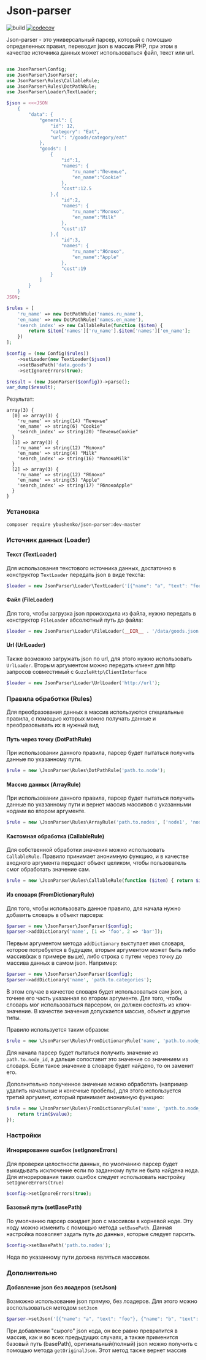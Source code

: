# Json-parser

![build](https://github.com/Nastro/json-parser/workflows/build/badge.svg)
[![codecov](https://codecov.io/gh/Nastro/json-parser/branch/master/graph/badge.svg)](https://codecov.io/gh/Nastro/json-parser)

Json-parser - это универсальный парсер, который с помощью определенных правил, переводит json в массив PHP,
при этом в качестве источника данных может использоваться файл, текст или url.

```php

use JsonParser\Config;
use JsonParser\JsonParser;
use JsonParser\Rules\CallableRule;
use JsonParser\Rules\DotPathRule;
use JsonParser\Loader\TextLoader;

$json = <<<JSON
    {
        "data": {
            "general": {
                "id": 12,
                "category": "Eat",
                "url": "/goods/category/eat"
            },
            "goods": [
                {
                    "id":1,
                    "names": {
                        "ru_name":"Печенье",
                        "en_name":"Cookie"
                    },
                    "cost":12.5
                },{
                    "id":2,
                    "names": {
                        "ru_name":"Молоко",
                        "en_name":"Milk"
                    },
                    "cost":17
                },{
                    "id":3,
                    "names": {
                        "ru_name":"Яблоко",
                        "en_name":"Apple"
                    },
                    "cost":19
                }
            ]
        }
    }
JSON;

$rules = [
    'ru_name' => new DotPathRule('names.ru_name'),
    'en_name' => new DotPathRule('names.en_name'),
    'search_index' => new CallableRule(function ($item) {
        return $item['names']['ru_name'].$item['names']['en_name'];
    })
];

$config = (new Config($rules))
    ->setLoader(new TextLoader($json))
    ->setBasePath('data.goods')
    ->setIgnoreErrors(true);

$result = (new JsonParser($config))->parse();
var_dump($result);
```
Результат:
```
array(3) {
  [0] => array(3) {
    'ru_name' => string(14) "Печенье"
    'en_name' => string(6) "Cookie"
    'search_index' => string(20) "ПеченьеCookie"
  }
  [1] => array(3) {
    'ru_name' => string(12) "Молоко"
    'en_name' => string(4) "Milk"
    'search_index' => string(16) "МолокоMilk"
  }
  [2] => array(3) {
    'ru_name' => string(12) "Яблоко"
    'en_name' => string(5) "Apple"
    'search_index' => string(17) "ЯблокоApple"
  }
}
```

### Установка
`composer require ybushenko/json-parser:dev-master`

### Источник данных (Loader)
#### Текст (TextLoader)
Для использования текстового источника данных, достаточно в конструктор `TextLoader` передать json в виде текста:
```php
$loader = new JsonParser\Loader\TextLoader('[{"name": "a", "text": "foo"}, {"name": "b", "text": "bar"}]');
```

#### Файл (FileLoader)
Для того, чтобы загрузка json происходила из файла, нужно передать в конструктор `FileLoader` абсолютный путь до файла:
```php
$loader = new JsonParser\Loader\FileLoader(__DIR__ . '/data/goods.json');
```

#### Url (UrlLoader)
Также возможно загружать json по url, для этого нужно использовать `UrlLoader`.
Вторым аргументом можно передать клиент для http запросов совместимый с `GuzzleHttp\ClientInterface`
```php
$loader = new JsonParser\Loader\UrlLoader('http://url');
```

### Правила обработки (Rules)
Для преобразования данных в массив используются специальные правила,
с помощью которых можно получать данные и преобразовывать их в нужный вид

#### Путь через точку (DotPathRule)
При использовании данного правила, парсер будет пытаться получить данные по указанному пути.
```php
$rule = new \JsonParser\Rules\DotPathRule('path.to.node');
```

#### Массив данных (ArrayRule)
При использовании данного правила, парсер будет пытаться получить данные по указанному пути
и вернет массив массивов с указанными нодами во втором аргументе.
```php
$rule = new \JsonParser\Rules\ArrayRule('path.to.nodes', ['node1', 'node2', 'node3']);
```

#### Кастомная обработка (CallableRule)
Для собственной обработки значения можно использовать `CallableRule`. Правило принимает анонимную функцию,
и в качестве входного аргумента передаст объект целиком, чтобы пользователь смог обработать значение сам.
```php
$rule = new \JsonParser\Rules\CallableRule(function ($item) { return $item['node']; });
```

#### Из словаря (FromDictionaryRule)
Для того, чтобы использовать данное правило, для начала нужно добавить словарь в объект парсера:
```php
$parser = new \JsonParser\JsonParser($config);
$parser->addDictionary('name', [1 => 'foo', 2 => 'bar']);
```
Первым аргументом метода `addDictionary` выступает имя словаря, которое потребуется в будущем,
вторым аргументом может быть либо массив(как в примере выше), либо строка с путем через точку
до массива данных в самом json. Например:
```php
$parser = new \JsonParser\JsonParser($config);
$parser->addDictionary('name', 'path.to.categories');
```
В этом случае в качестве словаря будет использоваться сам json, а точнее его часть указанная во втором аргументе.
Для того, чтобы словарь мог использоваться парсером, он должен состоять из ключ-значение.
В качестве значения допускается массив, объект и другие типы.

Правило используется таким образом:
```php
$rule = new \JsonParser\Rules\FromDictionaryRule('name', 'path.to.node_id');
```
Для начала парсер будет пытаться получить значение из `path.to.node_id`,
а дальше сопоставит это значение со значением из словаря.
Если такое значение в словаре будет найдено, то он заменит его.

Дополнительно полученное значение можно обработать (например удалить начальные и конечные пробелы),
для этого используется третий аргумент, который принимает анонимную функцию:
```php
$rule = new \JsonParser\Rules\FromDictionaryRule('name', 'path.to.node_id', function ($value) {
    return trim($value);
});
```

### Настройки
#### Игнорирование ошибок (setIgnoreErrors)
Для проверки целостности данных, по умолчанию парсер будет выкидывать исключение
если по заданному пути не была найдена нода.
Для игнорирования таких ошибок следует использовать настройку `setIgnoreErrors(true)`
```php
$config->setIgnoreErrors(true);
```

#### Базовый путь (setBasePath)
По умолчанию парсер ожидает json с массивом в корневой ноде. Эту ноду можно
изменить с помощью метода `setBasePath`. Данная настройка позволяет задать
путь до данных, которые следует парсить.
```php
$config->setBasePath('path.to.nodes');
```
Нода по указанному пути должна являться массивом.

### Дополнительно
#### Добавление json без лоадеров (setJson)
Возможно использование json прямую, без лоадеров. Для этого можно воспользоваться методом `setJson`
```php
$parser->setJson('[{"name": "a", "text": "foo"}, {"name": "b", "text": "bar"}]');
```
При добавлении "сырого" json кода, он все равно превратится в массив,
как и во всех предыдущих случаях, а также применится базовый путь (basePath),
оригинальный(полный) json можно получить с помощью метода `getOriginalJson`. Этот метод также вернет массив

